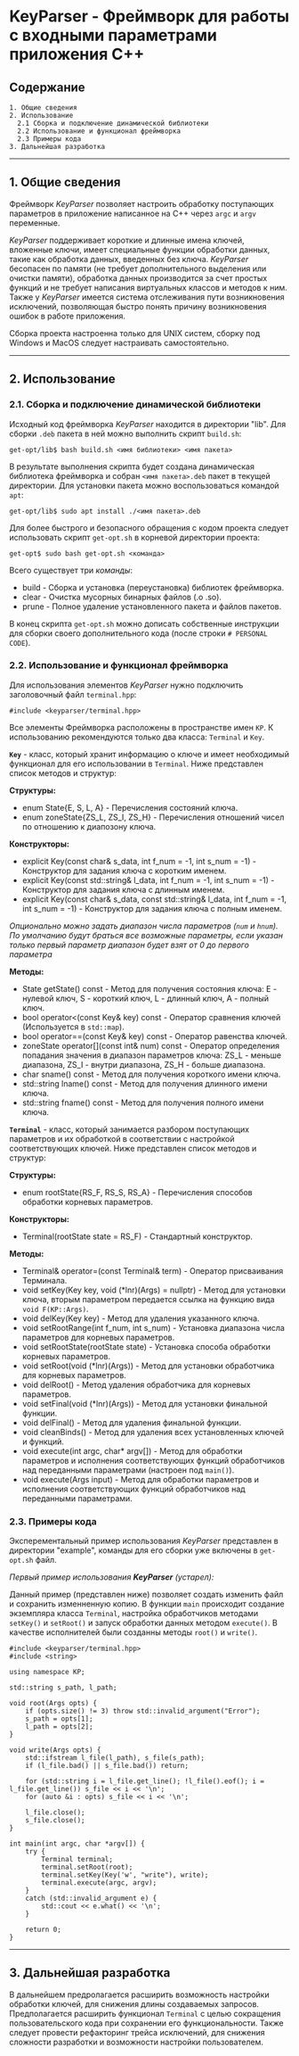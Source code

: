 # KeyParser - Фреймворк для работы с входными параметрами приложения C++

## **Содержание**

    1. Общие сведения
    2. Использование
      2.1 Сборка и подключение динамической библиотеки
      2.2 Использование и функционал фреймворка
      2.3 Примеры кода
    3. Дальнейшая разработка

---
## **1. Общие сведения**
Фреймворк *KeyParser* позволяет настроить обработку поступающих параметров в приложение написанное на C++ через `argc` и `argv` переменные.

*KeyParser* поддерживает короткие и длинные имена ключей, вложенные ключи, имеет специальные функции обработки данных, такие как обработка данных, введенных без ключа.
*KeyParser* бесопасен по памяти (не требует дополнительного выделения или очистки памяти), обработка данных производится за счет простых функций и не требует написания виртуальных классов и методов к ним.
Также у *KeyParser* имеется система отслеживания пути возникновения исключений, позволяющая быстро понять причину возникновения ошибок в работе приложения.

Сборка проекта настроенна только для UNIX систем, сборку под Windows и MacOS следует настраивать самостоятельно.

---
## **2. Использование**

### **2.1. Сборка и подключение динамической библиотеки**

Исходный код фреймворка *KeyParser* находится в директории "lib". Для сборки `.deb` пакета в ней можно выполнить скрипт `build.sh`:

    get-opt/lib$ bash build.sh <имя библиотеки> <имя пакета>

В результате выполнения скрипта будет создана динамическая библиотека фреймворка и собран `<имя пакета>.deb` пакет в текущей директории.
Для установки пакета можно воспользоваться командой `apt`:

    get-opt/lib$ sudo apt install ./<имя пакета>.deb

Для более быстрого и безопасного обращения с кодом проекта следует использовать скрипт `get-opt.sh` в корневой директории проекта:

    get-opt$ sudo bash get-opt.sh <команда>

Всего существует три *команды*:
* build - Сборка и установка (переустановка) библиотек фреймворка. 
* clear - Очистка мусорных бинарных файлов (.o .so).
* prune - Полное удаление установленного пакета и файлов пакетов.

В конец скрипта `get-opt.sh` можно дописать собственные инструкции для сборки своего дополнительного кода (после строки `# PERSONAL CODE`).

### **2.2. Использование и функционал фреймворка**
Для использования элементов *KeyParser* нужно подключить заголовочный файл `terminal.hpp`:

    #include <keyparser/terminal.hpp>

Все элементы Фреймворка расположены в пространстве имен `KP`. К использованию рекомендуются только два класса: `Terminal` и `Key`.

**`Key`** - класс, который хранит информацию о ключе и имеет необходимый функционал для его использовании в `Terminal`. Ниже представлен список методов и структур:

**Структуры:**
* enum State{E, S, L, A} - Перечисления состояний ключа.
* enum zoneState{ZS_L, ZS_I, ZS_H} - Перечисления отношений чисел по отношению к диапозону ключа.

**Конструкторы:**
* explicit Key(const char& s_data, int f_num = -1, int s_num = -1) - Конструктор для задания ключа с коротким именем.
* explicit Key(const std::string& l_data, int f_num = -1, int s_num = -1) - Конструктор для задания ключа с длинным именем.
* explicit Key(const char& s_data, const std::string& l_data, int f_num = -1, int s_num = -1) - Конструктор для задания ключа с полным именем.

*Опционально можно задать диапазон числа параметров (`num` и `hnum`). По умолчанию будут браться все возможные параметры, если указан только первый параметр диапазон будет взят от 0 до первого параметра*

**Методы:**
* State getState() const - Метод для получения состояния ключа: E - нулевой ключ, S - короткий ключ, L - длинный ключ, A - полный ключ.
* bool operator<(const Key& key) const - Оператор сравнения ключей (Используется в `std::map`).
* bool operator==(const Key& key) const - Оператор равенства ключей.
* zoneState operator[](const int& num) const - Оператор определения попадания значения в диапазон параметров ключа: ZS_L - меньше диапазона, ZS_I - внутри диапазона, ZS_H - больше диапазона.
* char sname() const - Метод для получения короткого имени ключа.
* std::string lname() const - Метод для получения длинного имени ключа.
* std::string fname() const - Метод для получения полного имени ключа.

**`Terminal`** - класс, который занимается разбором поступающих параметров и их обработкой в соответствии с настройкой соответствующих ключей. Ниже представлен список методов и структур:

**Структуры:**
* enum rootState{RS_F, RS_S, RS_A} - Перечисления способов обработки корневых параметров.

**Конструкторы:**
* Terminal(rootState state = RS_F) - Стандартный конструктор.

**Методы:**
* Terminal& operator=(const Terminal& term) - Оператор присваивания Терминала. 
* void setKey(Key key, void (*lnr)(Args) = nullptr) - Метод для установки ключа, вторым параметром передается ссылка на функцию вида `void F(KP::Args)`.
* void delKey(Key key) - Метод для удаления указанного ключа.
* void setRootRange(int f_num, int s_num) - Установка диапазона числа параметров для корневых параметров.
* void setRootState(rootState state) - Установка способа обработки корневых параметров.
* void setRoot(void (*lnr)(Args)) - Метод для установки обработчика для корневых параметров.
* void delRoot() - Метод удаления обработчика для корневых параметров.
* void setFinal(void (*lnr)(Args)) - Метод для установки финальной функции.
* void delFinal() - Метод для удаления финальной функции.
* void cleanBinds() - Метод для удаления всех установленных ключей и функций.
* void execute(int argc, char* argv[]) - Метод для обработки параметров и исполнения соответствующих функций обработчиков над переданными параметрами (настроен под `main()`).
* void execute(Args input) - Метод для обработки параметров и исполнения соответствующих функций обработчиков над переданными параметрами.

### **2.3. Примеры кода**

Эксперементальный пример использования *KeyParser* представлен в директории "example", команды для его сборки уже включены в `get-opt.sh` файл.

*Первый пример использования **KeyParser** (устарел):*

Данный пример (представлен ниже) позволяет создать изменить файл и сохранить изменненную копию.
В функции `main` происходит создание экземпляра класса `Terminal`, настройка обработчиков методами `setKey()` и `setRoot()` и запуск обработки данных методом `execute()`.
В качестве исполнителей были созданны методы `root()` и `write()`.

    #include <keyparser/terminal.hpp>
    #include <string>

    using namespace KP;

    std::string s_path, l_path;

    void root(Args opts) {
		if (opts.size() != 3) throw std::invalid_argument("Error");
		s_path = opts[1];
		l_path = opts[2];
	}

    void write(Args opts) {
        std::ifstream l_file(l_path), s_file(s_path);
        if (l_file.bad() || s_file.bad()) return;
        
        for (std::string i = l_file.get_line(); !l_file().eof(); i = l_file.get_line()) s_file << i << '\n';
        for (auto &i : opts) s_file << i << '\n';

        l_file.close();
        s_file.close();
    }

    int main(int argc, char *argv[]) {
        try {
            Terminal terminal;
            terminal.setRoot(root);
            terminal.setKey(Key('w', "write"), write);
            terminal.execute(argc, argv);
        }
        catch (std::invalid_argument e) {
            std::cout << e.what() << '\n';
        }

        return 0;
    }

---
## **3. Дальнейшая разработка**

В дальнейшем предролагается расширить возможность настройки обработки ключей, для снижения длины создаваемых запросов.
Предполагается расширить функционал `Terminal` с целью сокращения пользовательского кода при сохранении его функциональности.
Также следует провести рефакторинг трейса исключений, для снижения сложности разработки и возможности настройки пользователем.
